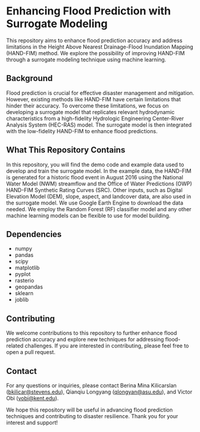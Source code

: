 # Enhancing Flood Prediction with Surrogate Modeling

This repository aims to enhance flood prediction accuracy and address limitations in the Height Above Nearest Drainage-Flood Inundation Mapping (HAND-FIM) method. We explore the possibility of improving HAND-FIM through a surrogate modeling technique using machine learning.

## Background
Flood prediction is crucial for effective disaster management and mitigation. However, existing methods like HAND-FIM have certain limitations that hinder their accuracy. To overcome these limitations, we focus on developing a surrogate model that replicates relevant hydrodynamic characteristics from a high-fidelity Hydrologic Engineering Center-River Analysis System (HEC-RAS) model. The surrogate model is then integrated with the low-fidelity HAND-FIM to enhance flood predictions.

## What This Repository Contains
In this repository, you will find the demo code and example data used to develop and train the surrogate model. In the example data, the HAND-FIM is generated for a historic flood event in August 2016 using the National Water Model (NWM) streamflow and the Office of Water Predictions (OWP) HAND-FIM Synthetic Rating Curves (SRC). Other inputs, such as Digital Elevation Model (DEM), slope, aspect, and landcover data, are also used in the surrogate model. We use Google Earth Engine to download the data needed. We employ the Random Forest (RF) classifier model and any other machine learning models can be flexible to use for model building.

## Dependencies
- numpy
- pandas
- scipy
- matplotlib
- pyplot
- rasterio
- geopandas
- sklearn
- joblib

## Contributing
We welcome contributions to this repository to further enhance flood prediction accuracy and explore new techniques for addressing flood-related challenges. If you are interested in contributing, please feel free to open a pull request.

## Contact
For any questions or inquiries, please contact Berina Mina Kilicarslan (bkilicar@stevens.edu), Qianqiu Longyang (qlongyan@asu.edu), and Victor Obi (vobi@kent.edu).

We hope this repository will be useful in advancing flood prediction techniques and contributing to disaster resilience. Thank you for your interest and support!
